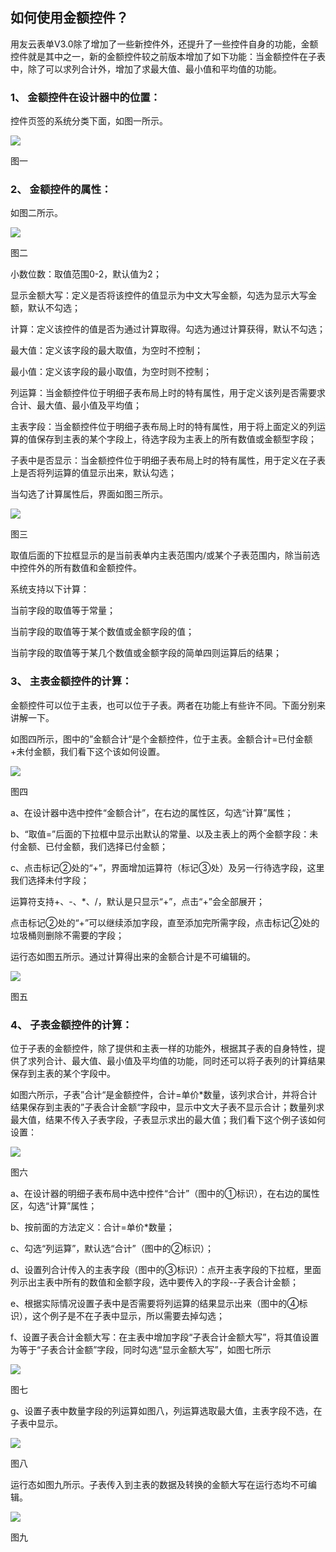 ## 如何使用金额控件？

用友云表单V3.0除了增加了一些新控件外，还提升了一些控件自身的功能，金额控件就是其中之一，新的金额控件较之前版本增加了如下功能：当金额控件在子表中，除了可以求列合计外，增加了求最大值、最小值和平均值的功能。

### 1、 金额控件在设计器中的位置：



控件页签的系统分类下面，如图一所示。

![](/articles/form/4-2/images/image_je01.png)

图一



### 2、 金额控件的属性：



如图二所示。

![](/articles/form/4-2/images/image_je02.png)


图二



小数位数：取值范围0-2，默认值为2；



显示金额大写：定义是否将该控件的值显示为中文大写金额，勾选为显示大写金额，默认不勾选；



计算：定义该控件的值是否为通过计算取得。勾选为通过计算获得，默认不勾选；



最大值：定义该字段的最大取值，为空时不控制；



最小值：定义该字段的最小取值，为空时则不控制；



列运算：当金额控件位于明细子表布局上时的特有属性，用于定义该列是否需要求合计、最大值、最小值及平均值；



主表字段：当金额控件位于明细子表布局上时的特有属性，用于将上面定义的列运算的值保存到主表的某个字段上，待选字段为主表上的所有数值或金额型字段；



子表中是否显示：当金额控件位于明细子表布局上时的特有属性，用于定义在子表上是否将列运算的值显示出来，默认勾选；



当勾选了计算属性后，界面如图三所示。



![](/articles/form/4-2/images/image_je03.png)

图三



取值后面的下拉框显示的是当前表单内主表范围内/或某个子表范围内，除当前选中控件外的所有数值和金额控件。



系统支持以下计算：



当前字段的取值等于常量；



当前字段的取值等于某个数值或金额字段的值；



当前字段的取值等于某几个数值或金额字段的简单四则运算后的结果；



### 3、 主表金额控件的计算：



金额控件可以位于主表，也可以位于子表。两者在功能上有些许不同。下面分别来讲解一下。



如图四所示，图中的”金额合计“是个金额控件，位于主表。金额合计=已付金额+未付金额，我们看下这个该如何设置。



![](/articles/form/4-2/images/image_je04.png)




图四



a、在设计器中选中控件“金额合计”，在右边的属性区，勾选“计算”属性；



b、“取值=”后面的下拉框中显示出默认的常量、以及主表上的两个金额字段：未付金额、已付金额，我们选择已付金额；



c、点击标记②处的“+”，界面增加运算符（标记③处）及另一行待选字段，这里我们选择未付字段；



运算符支持+、-、*、/，默认是只显示“+”，点击“+”会全部展开；



点击标记②处的“+”可以继续添加字段，直至添加完所需字段，点击标记②处的垃圾桶则删除不需要的字段；



运行态如图五所示。通过计算得出来的金额合计是不可编辑的。

![](/articles/form/4-2/images/image_je05.png)


图五



### 4、 子表金额控件的计算：



位于子表的金额控件，除了提供和主表一样的功能外，根据其子表的自身特性，提供了求列合计、最大值、最小值及平均值的功能，同时还可以将子表列的计算结果保存到主表的某个字段中。



如图六所示，子表”合计“是金额控件，合计=单价*数量，该列求合计，并将合计结果保存到主表的”子表合计金额“字段中，显示中文大子表不显示合计；数量列求最大值，结果不传入子表字段，子表显示求出的最大值；我们看下这个例子该如何设置：



![](/articles/form/4-2/images/image_je06.png)


图六



a、在设计器的明细子表布局中选中控件“合计”（图中的①标识），在右边的属性区，勾选“计算”属性；



b、按前面的方法定义：合计=单价*数量；



c、勾选“列运算”，默认选“合计”（图中的②标识）；



d、设置列合计传入的主表字段（图中的③标识）：点开主表字段的下拉框，里面列示出主表中所有的数值和金额字段，选中要传入的字段--子表合计金额；



e、根据实际情况设置子表中是否需要将列运算的结果显示出来（图中的④标识），这个例子是不在子表中显示，所以需要去掉勾选；



f、设置子表合计金额大写：在主表中增加字段“子表合计金额大写”，将其值设置为等于“子表合计金额”字段，同时勾选“显示金额大写”，如图七所示

![](/articles/form/4-2/images/image_je07.png)


图七



g、设置子表中数量字段的列运算如图八，列运算选取最大值，主表字段不选，在子表中显示。



![](/articles/form/4-2/images/image_je08.png)


图八



运行态如图九所示。子表传入到主表的数据及转换的金额大写在运行态均不可编辑。

![](/articles/form/4-2/images/image_je09.png)


图九




































